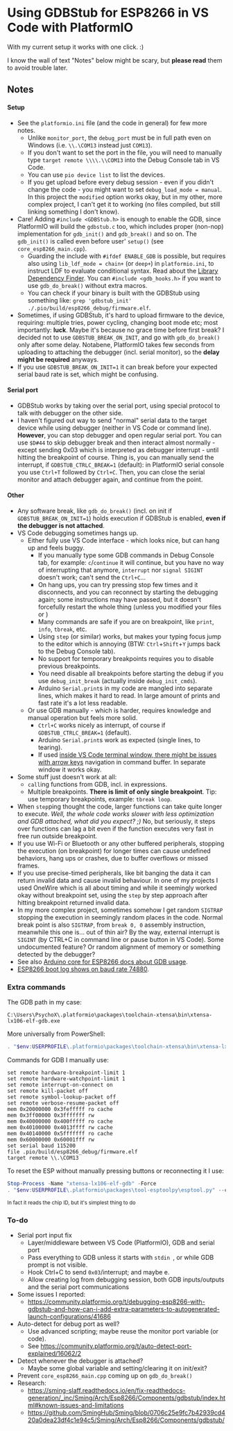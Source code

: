
# Using GDBStub for ESP8266 in VS Code with PlatformIO

With my current setup it works with one click. :)

I know the wall of text "Notes" below might be scary, but **please read** them to avoid trouble later.





## Notes

#### Setup

+ See the `platformio.ini` file (and the code in general) for few more notes.
	+ Unlike `monitor_port`, the `debug_port` must be in full path even on Windows (i.e. `\\.\COM13` instead just `COM13`).
	+ If you don't want to set the port in the file, you will need to manually type `target remote \\\\.\\COM13` into the Debug Console tab in VS Code.
	+ You can use `pio device list` to list the devices.
	+ If you get upload before every debug session - even if you didn't change the code - you might want to set `debug_load_mode = manual`. In this project the `modified` option works okay, but in my other, more complex project, I can't get it to working (no files compiled, but still linking something I don't know).
+ Care! Adding `#include <GDBStub.h>` is enough to enable the GDB, since PlatformIO will build the `gdbstub.c` too, which includes proper (non-nop) implementation for `gdb_init()` and `gdb_break()` and so on. The `gdb_init()` is called even before user' `setup()` (see `core_esp8266_main.cpp`).
	+ Guarding the include with `#ifdef ENABLE_GDB` is possible, but requires also using `lib_ldf_mode = chain+` (or `deep+`) in `platformio.ini`, to instruct LDF to evaluate conditional syntax. Read about the [Library Dependency Finder](https://docs.platformio.org/en/stable/librarymanager/ldf.html). You can `#include <gdb_hooks.h>` if you want to use `gdb_do_break()` without extra macros.
	+ You can check if your binary is built with the GDBStub using something like: `grep 'gdbstub_init' ./.pio/build/esp8266_debug/firmware.elf`.
+ Sometimes, if using GDBStub, it's hard to upload firmware to the device, requiring: multiple tries, power cycling, changing boot mode etc; most importantly: **luck**. Maybe it's because no grace time before first break? I decided not to use `GDBSTUB_BREAK_ON_INIT`, and go with `gdb_do_break()` only after some delay. Notabene, PlatformIO takes few seconds from uploading to attaching the debugger (incl. serial monitor), so the **delay might be required** anyways.
+ If you use `GDBSTUB_BREAK_ON_INIT=1` it can break before your expected serial baud rate is set, which might be confusing.

#### Serial port

+ GDBStub works by taking over the serial port, using special protocol to talk with debugger on the other side.
+ I haven't figured out way to send "normal" serial data to the target device while using debugger (neither in VS Code or command line). **However**, you can stop debugger and open regular serial port. You can use `$D#44` to skip debugger break and then interact almost normally - except sending 0x03 which is interpreted as debugger interrupt - until hitting the breakpoint of course. Thing is, you can manually send the interrupt, if `GDBSTUB_CTRLC_BREAK=1` (default): in PlatformIO serial console you use `Ctrl+T` followed by `Ctrl+C`. Then, you can close the serial monitor and attach debugger again, and continue from the point. 

#### Other

+ Any software break, like `gdb_do_break()` (incl. on init if `GDBSTUB_BREAK_ON_INIT=1`) holds execution if GDBStub is enabled, **even if the debugger is not attached**.
+ VS Code debugging sometimes hangs up.
	+ Either fully use VS Code interface - which looks nice, but can hang up and feels buggy.
		+ If you manually type some GDB commands in Debug Console tab, for example: `c`/`continue` it will continue, but you have no way of interrupting that anymore, `interrupt` nor `signal SIGINT` doesn't work; can't send the `Ctrl+C`... 
		+ On hang ups, you can try pressing stop few times and it disconnects, and you can reconnect by starting the debugging again; some instructions may have passed, but it doesn't forcefully restart the whole thing (unless you modified your files or )
		+ Many commands are safe if you are on breakpoint, like `print`, `info`, `tbreak`, etc.
		+ Using `step` (or similar) works, but makes your typing focus jump to the editor which is annoying (BTW: `Ctrl`+`Shift`+`Y` jumps back to the Debug Console tab).
		+ No support for temporary breakpoints requires you to disable previous breakpoints.
		+ You need disable all breakpoints before starting the debug if you use `debug_init_break` (actually inside `debug_init_cmds`).
		+ Arduino `Serial.print`s in my code are mangled into separate lines, which makes it hard to read. In large amount of prints and fast rate it's a lot less readable.
	+ Or use GDB manually - which is harder, requires knowledge and manual operation but feels more solid.
		+ `Ctrl+C` works nicely as interrupt, of course if `GDBSTUB_CTRLC_BREAK=1` (default).
		+ Arduino `Serial.print`s work as expected (single lines, to tearing).
		+ If used [inside VS Code terminal window, there might be issues with arrow keys](https://github.com/microsoft/vscode/issues/221349) navigation in command buffer. In separate window it works okay.
+ Some stuff just doesn't work at all:
	+ `call`ing functions from GDB, incl. in expressions.
	+ Multiple breakpoints. **There is limit of only single breakpoint**. Tip: use temporary breakpoints, example: `tbreak loop`. 
+ When `step`ping thought the code, larger functions can take quite longer to execute. _Well, the whole code works slower with less optimization and GDB attached, what did you expect? ;)_ No, but seriously, it steps over functions can lag a bit even if the function executes very fast in free run outside breakpoint.
+ If you use Wi-Fi or Bluetooth or any other buffered peripherals, stopping the execution (on breakpoint) for longer times can cause undefined behaviors, hang ups or crashes, due to buffer overflows or missed frames.
+ If you use precise-timed peripherals, like bit banging the data it can return invalid data and cause invalid behaviour. In one of my projects I used OneWire which is all about timing and while it seemingly worked okay without breakpoint set, using the `step` by step approach after hitting breakpoint returned invalid data.
+ In my more complex project, sometimes somehow I get random `SIGTRAP` stopping the execution in seemingly random places in the code. Normal break point is also `SIGTRAP`, from `break 0, 0` assembly instruction, meanwhile this one is... out of thin air? By the way, external interrupt is `SIGINT` (by CTRL+C in command line or pause button in VS Code). Some undocumented feature? Or random alignment of memory or something detected by the debugger? 
+ See also [Arduino core for ESP8266 docs about GDB usage](https://arduino-esp8266.readthedocs.io/en/latest/gdb.html).
+ [ESP8266 boot log shows on baud rate 74880](https://docs.espressif.com/projects/esptool/en/latest/esp8266/advanced-topics/boot-mode-selection.html#boot-log).



### Extra commands

The GDB path in my case:
```
C:\Users\PsychoX\.platformio\packages\toolchain-xtensa\bin\xtensa-lx106-elf-gdb.exe
```

More universally from PowerShell:
```powershell
. "$env:USERPROFILE\.platformio\packages\toolchain-xtensa\bin\xtensa-lx106-elf-gdb.exe"
```

Commands for GDB I manually use:
```gdb
set remote hardware-breakpoint-limit 1
set remote hardware-watchpoint-limit 1
set remote interrupt-on-connect on
set remote kill-packet off
set remote symbol-lookup-packet off
set remote verbose-resume-packet off
mem 0x20000000 0x3fefffff ro cache
mem 0x3ff00000 0x3fffffff rw
mem 0x40000000 0x400fffff ro cache
mem 0x40100000 0x4013ffff rw cache
mem 0x40140000 0x5fffffff ro cache
mem 0x60000000 0x60001fff rw
set serial baud 115200
file .pio/build/esp8266_debug/firmware.elf
target remote \\.\COM13
```

To reset the ESP without manually pressing buttons or reconnecting it I use:
```powershell
Stop-Process -Name "xtensa-lx106-elf-gdb" -Force
. "$env:USERPROFILE\.platformio\packages\tool-esptoolpy\esptool.py" --chip ESP8266 --port COM13 chip_id
```
<sup>In fact it reads the chip ID, but it's simplest thing to do</sup>



### To-do

+ Serial port input fix
	+ Layer/middleware between VS Code (PlatformIO), GDB and serial port
	+ Pass everything to GDB unless it starts with `stdin `, or while GDB prompt is not visible.
	+ Hook Ctrl+C to send `0x03`/interrupt; and maybe e.
	+ Allow creating log from debugging session, both GDB inputs/outputs and the serial port communications
+ Some issues I reported:
	+ https://community.platformio.org/t/debugging-esp8266-with-gdbstub-and-how-can-i-add-extra-parameters-to-autogenerated-launch-configurations/41686
+ Auto-detect for debug port as well? 
	+ Use advanced scripting; maybe reuse the monitor port variable (or code). 
	+ See https://community.platformio.org/t/auto-detect-port-explained/16062/2
+ Detect whenever the debugger is attached?
	+ Maybe some global variable and setting/clearing it on init/exit?
+ Prevent `core_esp8266_main.cpp` coming up on `gdb_do_break()`
+ Research:
	+ https://sming-slaff.readthedocs.io/en/fix-readthedocs-generation/_inc/Sming/Arch/Esp8266/Components/gdbstub/index.html#known-issues-and-limitations
	+ https://github.com/SmingHub/Sming/blob/0706c25e9fc7b42939cd420a0dea23df4c1e94c5/Sming/Arch/Esp8266/Components/gdbstub/


